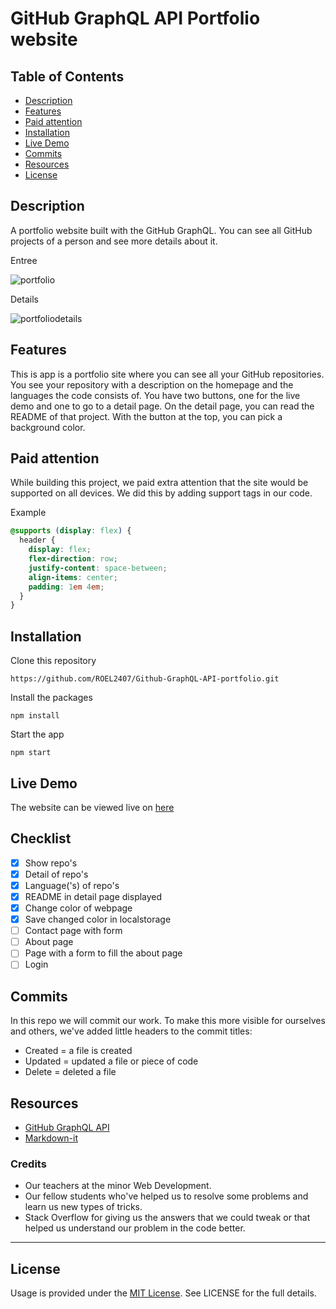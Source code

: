 # GitHub GraphQL API Portfolio website

## Table of Contents

- [Description](#description)
- [Features](#features)
- [Paid attention](#paid-attention)
- [Installation](#installation)
- [Live Demo](#live-demo)
- [Commits](#commits)
- [Resources](#resources)
- [License](#license)

## Description

A portfolio website built with the GitHub GraphQL. You can see all GitHub projects of a person and see more details about it.

Entree

![portfolio](https://user-images.githubusercontent.com/24413936/163160763-5486e7a6-471e-4d72-bb55-b5a521761966.png)

Details

![portfoliodetails](https://user-images.githubusercontent.com/24413936/163160790-4355db0f-072b-4c09-b010-0d3849248dbe.png)

## Features

This is app is a portfolio site where you can see all your GitHub repositories. You see your repository with a description on the homepage and the languages the code consists of. You have two buttons, one for the live demo and one to go to a detail page. On the detail page, you can read the README of that project. With the button at the top, you can pick a background color.

## Paid attention

While building this project, we paid extra attention that the site would be supported on all devices. We did this by adding support tags in our code.

Example

```css
@supports (display: flex) {
  header {
    display: flex;
    flex-direction: row;
    justify-content: space-between;
    align-items: center;
    padding: 1em 4em;
  }
}
```

## Installation

Clone this repository

```
https://github.com/ROEL2407/Github-GraphQL-API-portfolio.git
```

Install the packages

```
npm install
```

Start the app

```
npm start
```

## Live Demo

The website can be viewed live on [here](https://portfolio-website-roel.herokuapp.com/)

## Checklist

- [x] Show repo's
- [x] Detail of repo's
- [x] Language('s) of repo's
- [x] README in detail page displayed
- [x] Change color of webpage
- [x] Save changed color in localstorage
- [ ] Contact page with form
- [ ] About page
- [ ] Page with a form to fill the about page
- [ ] Login

## Commits

In this repo we will commit our work. To make this more visible for ourselves and others, we've added little headers to the commit titles:

- Created = a file is created
- Updated = updated a file or piece of code
- Delete = deleted a file

## Resources

- [GitHub GraphQL API](https://docs.github.com/en/enterprise-server@3.4/graphql)
- [Markdown-it](https://www.npmjs.com/package/markdown-it)

### Credits

- Our teachers at the minor Web Development.
- Our fellow students who've helped us to resolve some problems and learn us new types of tricks.
- Stack Overflow for giving us the answers that we could tweak or that helped us understand our problem in the code better.
<hr />

## License

Usage is provided under the [MIT License](https://github.com/ROEL2407/Github-GraphQL-API-portfolio/blob/main/LICENSE). See LICENSE for the full details.

<!-- Here are some hints for your project! -->

<!-- Start out with a title and a description -->

<!-- Add a nice image here at the end of the week, showing off your shiny frontend 📸 -->

<!-- Add a link to your live demo in Github Pages 🌐-->

<!-- replace the code in the /docs folder with your own, so you can showcase your work with GitHub Pages 🌍 -->

<!-- Maybe a table of contents here? 📚 -->

<!-- ☝️ replace this description with a description of your own work -->

<!-- How about a section that describes how to install this project? 🤓 -->

<!-- ...but how does one use this project? What are its features 🤔 -->

<!-- ...you should implement an explanation of client- server rendering choices 🍽 -->

<!-- ...and an activity diagram including the Service Worker 📈 -->

<!-- This would be a good place for a list of enhancements to optimize the critical render path implemented your app  -->

<!-- Maybe a checklist of done stuff and stuff still on your wishlist? ✅ -->

<!-- We all stand on the shoulders of giants, please link all the sources you used in to create this project. -->

<!-- How about a license here? When in doubt use GNU GPL v3. 📜  -->
